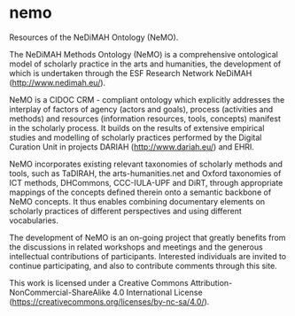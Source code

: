 # nemo
Resources of the NeDiMAH Ontology (NeMO).

The NeDiMAH Methods Ontology (NeMO) is a comprehensive ontological model of scholarly practice in the arts and humanities, the development of which is undertaken through the ESF Research Network NeDiMAH (http://www.nedimah.eu/).

NeMO is a CIDOC CRM - compliant ontology which explicitly addresses the interplay of factors of agency (actors and goals), process (activities and methods) and resources (information resources, tools, concepts) manifest in the scholarly process. It builds on the results of extensive empirical studies and modelling of scholarly practices performed by the Digital Curation Unit in projects DARIAH (http://www.dariah.eu/) and EHRI.

NeMO incorporates existing relevant taxonomies of scholarly methods and tools, such as TaDIRAH, the arts-humanities.net and Oxford taxonomies of ICT methods, DHCommons, CCC-IULA-UPF and DiRT, through appropriate mappings of the concepts defined therein onto a semantic backbone of NeMO concepts. It thus enables combining documentary elements on scholarly practices of different perspectives and using different vocabularies.

The development of NeMO is an on-going project that greatly benefits from the discussions in related workshops and meetings and the generous intellectual contributions of participants. Interested individuals are invited to continue participating, and also to contribute comments through this site.

This work is licensed under a Creative Commons Attribution-NonCommercial-ShareAlike 4.0 International License (https://creativecommons.org/licenses/by-nc-sa/4.0/).
